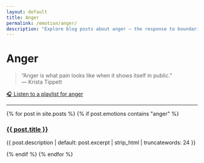 ```yaml
---
layout: default
title: Anger
permalink: /emotion/anger/
description: "Explore blog posts about anger — the response to boundaries being crossed, injustice, or unmet needs."
---
```


# Anger

> “Anger is what pain looks like when it shows itself in public.”  
> — Krista Tippett

[🎧 Listen to a playlist for anger](https://music.youtube.com/playlist?list=PLyM8K9BoUoR1Vs91sE0ZfhKReaN0hqOIv)

---

{% for post in site.posts %}
  {% if post.emotions contains "anger" %}
  <article>
    <h3><a href="{{ post.url }}">{{ post.title }}</a></h3>
    <p class="excerpt">{{ post.description | default: post.excerpt | strip_html | truncatewords: 24 }}</p>
  </article>
  {% endif %}
{% endfor %}
